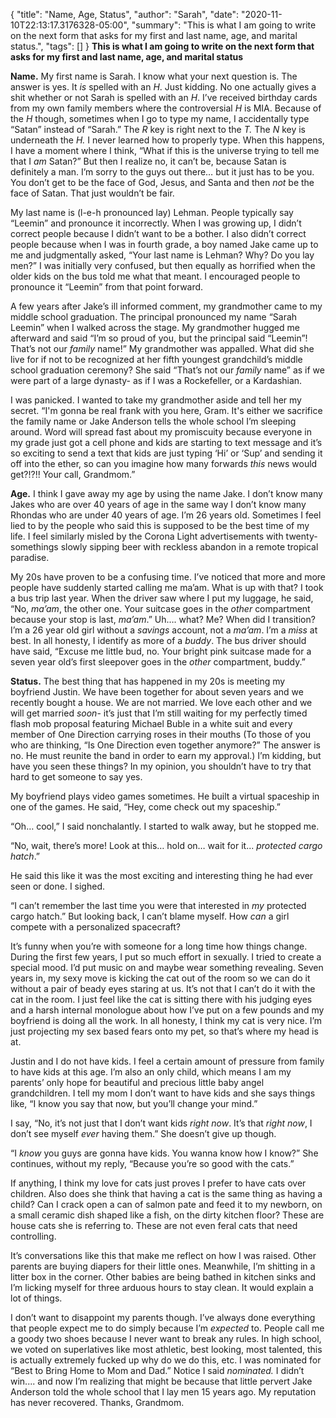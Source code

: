 {
    "title": "Name, Age, Status",
    "author": "Sarah",
    "date": "2020-11-10T22:13:17.3176328-05:00",
    "summary": "This is what I am going to write on the next form that asks for my first and last name, age, and marital status.",
    "tags": []
}
**This is what I am going to write on the next form that asks for my
first and last name, age, and marital status**

**Name.** My first name is Sarah. I know what your next question is. The
answer is yes. It *is* spelled with an *H*. Just kidding. No one
actually gives a shit whether or not Sarah is spelled with an *H*. I’ve
received birthday cards from my own family members where the
controversial *H* is MIA. Because of the *H* though, sometimes when I go
to type my name, I accidentally type “Satan” instead of “Sarah.” The *R*
key is right next to the *T.* The *N* key is underneath the *H.* I never
learned how to properly type. When this happens, I have a moment where I
think, “What if this is the universe trying to tell me that I *am*
Satan?” But then I realize no, it can’t be, because Satan is definitely
a man. I’m sorry to the guys out there… but it just has to be you. You
don’t get to be the face of God, Jesus, and Santa and then *not* be the
face of Satan. That just wouldn’t be fair.

My last name is (l-e-h pronounced lay) Lehman. People typically say
“Leemin” and pronounce it incorrectly. When I was growing up, I didn’t
correct people because I didn’t want to be a bother. I also didn’t
correct people because when I was in fourth grade, a boy named Jake came
up to me and judgmentally asked, “Your last name is Lehman? Why? Do you
lay men?” I was initially very confused, but then equally as horrified
when the older kids on the bus told me what that meant. I encouraged
people to pronounce it “Leemin” from that point forward.

A few years after Jake’s ill informed comment, my grandmother came to my
middle school graduation. The principal pronounced my name “Sarah
Leemin” when I walked across the stage. My grandmother hugged me
afterward and said “I’m so proud of you, but the principal said
“Leemin”! That’s not our *family* name!” My grandmother was appalled.
What did she live for if not to be recognized at her fifth youngest
grandchild’s middle school graduation ceremony? She said “That’s not our
*family* name” as if we were part of a large dynasty- as if I was a
Rockefeller, or a Kardashian.

I was panicked. I wanted to take my grandmother aside and tell her my
secret. “I'm gonna be real frank with you here, Gram. It's either we
sacrifice the family name or Jake Anderson tells the whole school I’m
sleeping around. Word will spread fast about my promiscuity because
everyone in my grade just got a cell phone and kids are starting to text
message and it’s so exciting to send a text that kids are just typing
‘Hi’ or ‘Sup’ and sending it off into the ether, so can you imagine how
many forwards *this* news would get?!?!! Your call, Grandmom.”

**Age.** I think I gave away my age by using the name Jake. I don’t know
many Jakes who are over 40 years of age in the same way I don’t know
many Rhondas who are under 40 years of age. I’m 26 years old. Sometimes
I feel lied to by the people who said this is supposed to be the best
time of my life. I feel similarly misled by the Corona Light
advertisements with twenty-somethings slowly sipping beer with reckless
abandon in a remote tropical paradise.

My 20s have proven to be a confusing time. I’ve noticed that more and
more people have suddenly started calling me ma’am. What is up with
that? I took a bus trip last year. When the driver saw where I put my
luggage, he said, “No, *ma’am*, the other one. Your suitcase goes in the
*other* compartment because your stop is last, *ma’am*.” Uh…. what? Me?
When did I transition? I’m a 26 year old girl without a *savings*
account, not a *ma’am*. I’m a *miss* at best. In all honesty, I identify
as more of a *buddy*. The bus driver should have said, “Excuse me little
bud, no. Your bright pink suitcase made for a seven year old’s first
sleepover goes in the *other* compartment, buddy.”

**Status.** The best thing that has happened in my 20s is meeting my
boyfriend Justin. We have been together for about seven years and we
recently bought a house. We are not married. We love each other and we
will get married *soon*- it’s just that I’m still waiting for my
perfectly timed flash mob proposal featuring Michael Buble in a white
suit and every member of One Direction carrying roses in their mouths
(To those of you who are thinking, “Is One Direction even together
anymore?” The answer is no. He must reunite the band in order to earn my
approval.) I’m kidding, but have you seen these things? In my opinion,
you shouldn’t have to try that hard to get someone to say yes.

My boyfriend plays video games sometimes. He built a virtual spaceship
in one of the games. He said, “Hey, come check out my spaceship.”

“Oh… cool,” I said nonchalantly. I started to walk away, but he stopped
me.

“No, wait, there’s more! Look at this… hold on… wait for it...
*protected cargo hatch*.”

He said this like it was the most exciting and interesting thing he had
ever seen or done. I sighed.

“I can’t remember the last time you were that interested in *my*
protected cargo hatch.” But looking back, I can’t blame myself. How
*can* a girl compete with a personalized spacecraft?

It’s funny when you’re with someone for a long time how things change.
During the first few years, I put so much effort in sexually. I tried to
create a special mood. I’d put music on and maybe wear something
revealing. Seven years in, my sexy move is kicking the cat out of the
room so we can do it without a pair of beady eyes staring at us. It’s
not that I can’t do it with the cat in the room. I just feel like the
cat is sitting there with his judging eyes and a harsh internal
monologue about how I’ve put on a few pounds and my boyfriend is doing
all the work. In all honesty, I think my cat is very nice. I’m just
projecting my sex based fears onto my pet, so that’s where my head is
at.

Justin and I do not have kids. I feel a certain amount of pressure from
family to have kids at this age. I’m also an only child, which means I
am my parents’ only hope for beautiful and precious little baby angel
grandchildren. I tell my mom I don’t want to have kids and she says
things like, “I know you say that now, but you’ll change your mind.”

I say, “No, it’s not just that I don’t want kids *right now*. It’s that
*right now*, I don’t see myself *ever* having them.” She doesn’t give up
though.

“I *know* you guys are gonna have kids. You wanna know how I know?” She
continues, without my reply, “Because you’re so good with the cats.”

If anything, I think my love for cats just proves I prefer to have cats
over children. Also does she think that having a cat is the same thing
as having a child? Can I crack open a can of salmon pate and feed it to
my newborn, on a small ceramic dish shaped like a fish, on the dirty
kitchen floor? These are house cats she is referring to. These are not
even feral cats that need controlling.

It’s conversations like this that make me reflect on how I was raised.
Other parents are buying diapers for their little ones. Meanwhile, I’m
shitting in a litter box in the corner. Other babies are being bathed in
kitchen sinks and I’m licking myself for three arduous hours to stay
clean. It would explain a lot of things.

I don’t want to disappoint my parents though. I’ve always done
everything that people expect me to do simply because I’m *expected* to.
People call me a goody two shoes because I never want to break any
rules. In high school, we voted on superlatives like most athletic, best
looking, most talented, this is actually extremely fucked up why do we
do this, etc. I was nominated for “Best to Bring Home to Mom and Dad.”
Notice I said *nominated.* I didn’t win.... and now I’m realizing that
might be because that little pervert Jake Anderson told the whole school
that I lay men 15 years ago. My reputation has never recovered. Thanks,
Grandmom.
